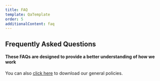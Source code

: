 ```yaml
---
title: FAQ
template: QaTemplate
order: 5
additionalContent: faq
---
```


<section>

# Frequently Asked Questions

#### These FAQs are designed to provide a better understanding of how we work

You can also [click here](hlc-general-policies.pdf) to download our general policies.

</section>
